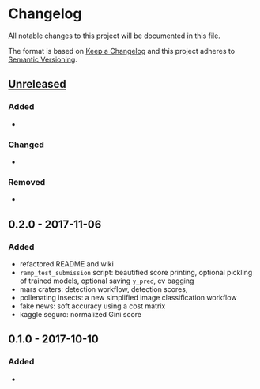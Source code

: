 # Changelog
All notable changes to this project will be documented in this file.

The format is based on [Keep a Changelog](http://keepachangelog.com/en/1.0.0/)
and this project adheres to [Semantic Versioning](http://semver.org/spec/v2.0.0.html).

## [Unreleased]
### Added
-

### Changed
-

### Removed
-

## 0.2.0 - 2017-11-06
### Added
- refactored README and wiki
- `ramp_test_submission` script: beautified score printing, optional pickling of trained models, optional saving `y_pred`, cv bagging
- mars craters: detection workflow, detection scores,
- pollenating insects: a new simplified image classification workflow
- fake news: soft accuracy using a cost matrix
- kaggle seguro: normalized Gini score

## 0.1.0 - 2017-10-10
### Added
-


[Unreleased]: https://github.com/paris-saclay-cds/ramp-workflow/compare/v0.2.0...HEAD
